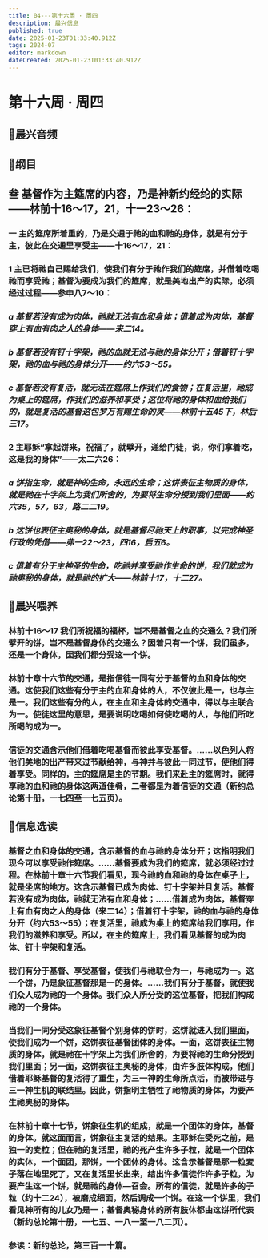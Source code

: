 ```yaml
---
title: 04---第十六周 · 周四
description: 晨兴信息
published: true
date: 2025-01-23T01:33:40.912Z
tags: 2024-07
editor: markdown
dateCreated: 2025-01-23T01:33:40.912Z
---
```


# 第十六周 · 周四
## 🎵晨兴音频

## 📖纲目

## 叁	基督作为主筵席的内容，乃是神新约经纶的实际——林前十16～17，21，十一23～26：

### 一	主的筵席所着重的，乃是交通于祂的血和祂的身体，就是有分于主，彼此在交通里享受主——十16～17，21：

### 1	主已将祂自己赐给我们，使我们有分于祂作我们的筵席，并借着吃喝祂而享受祂；基督为要成为我们的筵席，就是美地出产的实际，必须经过过程——参申八7～10：

### *a	基督若没有成为肉体，祂就无法有血和身体；借着成为肉体，基督穿上有血有肉之人的身体——来二14。*

### *b	基督若没有钉十字架，祂的血就无法与祂的身体分开；借着钉十字架，祂的血与祂的身体分开——约六53～55。*

### *c	基督若没有复活，就无法在筵席上作我们的食物；在复活里，祂成为桌上的筵席，作我们的滋养和享受；这位将祂的身体和血给我们的，就是复活的基督这包罗万有赐生命的灵——林前十五45下，林后三17。*

### 2	主耶稣“拿起饼来，祝福了，就擘开，递给门徒，说，你们拿着吃，这是我的身体”——太二六26：

### *a	饼指生命，就是神的生命，永远的生命；这饼表征主物质的身体，就是祂在十字架上为我们所舍的，为要将生命分授到我们里面——约六35，57，63，路二二19。*

### *b	这饼也表征主奥秘的身体，就是基督尽祂天上的职事，以完成神圣行政的凭借——弗一22～23，四16，启五6。*

### *c	借着有分于主神圣的生命，吃祂并享受祂作生命的饼，我们就成为祂奥秘的身体，就是祂的扩大——林前十17，十二27。*

## 📖晨兴喂养

### **林前十16～17**    **我们所祝福的福杯，岂不是基督之血的交通么？我们所擘开的饼，岂不是基督身体的交通么？因着只有一个饼，我们虽多，还是一个身体，因我们都分受这一个饼。**

### 林前十章十六节的交通，是指信徒一同有分于基督的血和身体的交通。这使我们这些有分于主的血和身体的人，不仅彼此是一，也与主是一。我们这些有分的人，在主血和主身体的交通中，得以与主联合为一。使徒这里的意思，是要说明吃喝如何使吃喝的人，与他们所吃所喝的成为一。

### 信徒的交通含示他们借着吃喝基督而彼此享受基督。……以色列人将他们美地的出产带来过节献给神，与神并与彼此一同过节，使他们得着享受。同样的，主的筵席是主的节期。我们来赴主的筵席时，就得享祂的血和祂的身体这两道佳肴，二者都是为着信徒的交通（新约总论第十册，一七四至一七五页）。

## 📖信息选读

### 基督之血和身体的交通，含示基督的血与祂的身体分开；这指明我们现今可以享受祂作筵席。……基督要成为我们的筵席，就必须经过过程。在林前十章十六节我们看见，现今祂的血和祂的身体在桌子上，就是坐席的地方。这含示基督已成为肉体、钉十字架并且复活。基督若没有成为肉体，祂就无法有血和身体；……借着成为肉体，基督穿上有血有肉之人的身体（来二14）；借着钉十字架，祂的血与祂的身体分开（约六53～55）；在复活里，祂成为桌上的筵席给我们享用，作我们的滋养和享受。所以，在主的筵席上，我们看见基督的成为肉体、钉十字架和复活。

### 我们有分于基督、享受基督，使我们与祂联合为一，与祂成为一。这一个饼，乃是象征基督那是一的身体。……我们有分于基督，就使我们众人成为祂的一个身体。我们众人所分受的这位基督，把我们构成祂的一个身体。

### 当我们一同分受这象征基督个别身体的饼时，这饼就进入我们里面，使我们成为一个饼，这饼表征基督团体的身体。一面，这饼表征主物质的身体，就是祂在十字架上为我们所舍的，为要将祂的生命分授到我们里面；另一面，这饼表征主奥秘的身体，由许多肢体构成，他们借着耶稣基督的复活得了重生，为三一神的生命所点活，而被带进与三一神生机的联结里。因此，饼指明主牺牲了祂物质的身体，为要产生祂奥秘的身体。

### 在林前十章十七节，饼象征生机的组成，就是一个团体的身体，基督的身体。就这面而言，饼象征主复活的结果。主耶稣在受死之前，是独一的麦粒；但在祂的复活里，祂的死产生许多子粒，就是一个团体的实体，一个面团，那饼，一个团体的身体。这含示基督是那一粒麦子落在地里死了，又在复活里长出来，结出许多信徒作许多子粒，为要产生这一个饼，就是祂的身体—召会。所有的信徒，就是许多的子粒（约十二24），被磨成细面，然后调成一个饼。在这一个饼里，我们看见神所有的儿女乃是一；基督奥秘身体的所有肢体都由这饼所代表（新约总论第十册，一七五、一八一至一八二页）。

### 参读：新约总论，第三百一十篇。
<!-- Google tag (gtag.js) -->
<script async src="https://www.googletagmanager.com/gtag/js?id=G-1P8709Z16T"></script>
<script>
  window.dataLayer = window.dataLayer || [];
  function gtag(){dataLayer.push(arguments);}
  gtag('js', new Date());

  gtag('config', 'G-1P8709Z16T');
</script>
